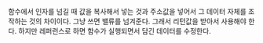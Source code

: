 함수에서 인자를 넘길 때 값을 복사해서 넣는 것과 주소값을 넣어서 그 데이터 자체를 조작하는 것의 차이이다.
그냥 쓰면 밸류를 넘겨준다. 그래서 리턴값을 받아서 사용해야 한다. 하지만 레퍼런스로 하면 함수가 실행되면서 담긴 데이터를 수정한다.
